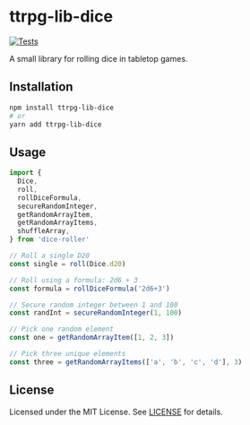 # ttrpg-lib-dice

[![Tests](https://github.com/8kto/ttrpg-lib-dice/actions/workflows/test.yml/badge.svg?branch=main)](https://github.com/8kto/ttrpg-lib-dice/actions/workflows/test.yml)

A small library for rolling dice in tabletop games.

## Installation

```bash
npm install ttrpg-lib-dice
# or
yarn add ttrpg-lib-dice
```

## Usage

```ts
import {
  Dice,
  roll,
  rollDiceFormula,
  secureRandomInteger,
  getRandomArrayItem,
  getRandomArrayItems,
  shuffleArray,
} from 'dice-roller'

// Roll a single D20
const single = roll(Dice.d20)

// Roll using a formula: 2d6 + 3
const formula = rollDiceFormula('2d6+3')

// Secure random integer between 1 and 100
const randInt = secureRandomInteger(1, 100)

// Pick one random element
const one = getRandomArrayItem([1, 2, 3])

// Pick three unique elements
const three = getRandomArrayItems(['a', 'b', 'c', 'd'], 3)
```

## License

Licensed under the MIT License. See [LICENSE](LICENSE) for details.
